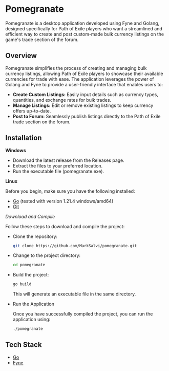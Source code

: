 
# Pomegranate

Pomegranate is a desktop application developed using Fyne and Golang, designed specifically for Path of Exile players who want a streamlined and efficient way to create and post custom-made bulk currency listings on the game's trade section of the forum.

## Overview

Pomegranate simplifies the process of creating and managing bulk currency listings, allowing Path of Exile players to showcase their available currencies for trade with ease. The application leverages the power of Golang and Fyne to provide a user-friendly interface that enables users to:

- **Create Custom Listings:** Easily input details such as currency types, quantities, and exchange rates for bulk trades.
- **Manage Listings:** Edit or remove existing listings to keep currency offers up-to-date.
- **Post to Forum:** Seamlessly publish listings directly to the Path of Exile trade section on the forum.

## Installation

**Windows** 
- Download the latest release from the Releases page.
- Extract the files to your preferred location.
- Run the executable file (pomegranate.exe).

**Linux**

Before you begin, make sure you have the following installed:

- [Go](https://golang.org/doc/install) (tested with version 1.21.4 windows/amd64)
- [Git](https://git-scm.com/book/en/v2/Getting-Started-Installing-Git)

*Download and Compile*

Follow these steps to download and compile the project:

- Clone the repository:

    ```bash
    git clone https://github.com/MarkSalvi/pomegranate.git
    ```

- Change to the project directory:

    ```bash
    cd pomegranate
    ```

- Build the project:

    ```bash
    go build
    ```

   This will generate an executable file in the same directory.

- Run the Application

    Once you have successfully compiled the project, you can run the application using:

    ```bash
    ./pomegranate
    ```




## Tech Stack

- [Go](https://golang.org/doc/install)
- [Fyne](https://fyne.io/)


